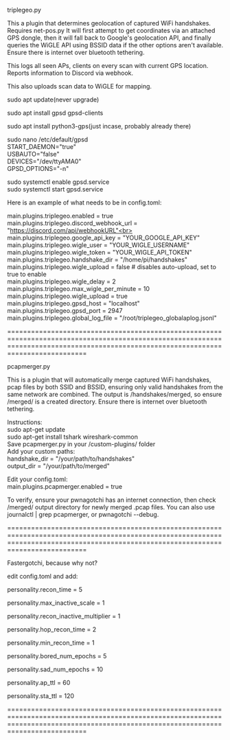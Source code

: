 

triplegeo.py 

This a plugin that determines geolocation of captured WiFi handshakes. Requires net-pos.py
It will first attempt to get coordinates via an attached GPS dongle, then it will fall back to Google's geolocation API, and finally queries the WiGLE API using BSSID data if the other options aren't available. Ensure there is internet over bluetooth tethering.

This logs all seen APs, clients on every scan with current GPS location. Reports information to Discord via webhook.

This also uploads scan data to WiGLE for mapping.

sudo apt update(never upgrade)

sudo apt install gpsd gpsd-clients

sudo apt install python3-gps(just incase, probably already there)

sudo nano /etc/default/gpsd<br>START_DAEMON="true"<br>USBAUTO="false"<br>DEVICES="/dev/ttyAMA0"<br>GPSD_OPTIONS="-n"<br>

sudo systemctl enable gpsd.service<br>
sudo systemctl start gpsd.service





Here is an example of what needs to be in config.toml:

main.plugins.triplegeo.enabled = true<br>
main.plugins.triplegeo.discord_webhook_url = "https://discord.com/api/webhookURL"<br>
main.plugins.triplegeo.google_api_key = "YOUR_GOOGLE_API_KEY"<br>
main.plugins.triplegeo.wigle_user = "YOUR_WIGLE_USERNAME"<br>
main.plugins.triplegeo.wigle_token = "YOUR_WIGLE_API_TOKEN"<br>
main.plugins.triplegeo.handshake_dir = "/home/pi/handshakes"<br>
main.plugins.triplegeo.wigle_upload = false  # disables auto-upload, set to true to enable<br>
main.plugins.triplegeo.wigle_delay = 2<br>
main.plugins.triplegeo.max_wigle_per_minute = 10<br>
main.plugins.triplegeo.wigle_upload = true<br>
main.plugins.triplegeo.gpsd_host = "localhost"<br>
main.plugins.triplegeo.gpsd_port = 2947<br>
main.plugins.triplegeo.global_log_file = "/root/triplegeo_globalaplog.jsonl"<br>

======================================================================================================================================================================================

pcapmerger.py

This is a plugin that will automatically merge captured WiFi handshakes, pcap files by both SSID and BSSID, ensuring only valid handshakes from the same network are combined. The output is /handshakes/merged, so ensure /merged/ is a created directory. Ensure there is internet over bluetooth tethering.

Instructions:<br>
sudo apt-get update<br>
sudo apt-get install tshark wireshark-common<br>
Save pcapmerger.py in your /custom-plugins/ folder<br>
Add your custom paths:<br>
handshake_dir = "/your/path/to/handshakes"<br>
output_dir = "/your/path/to/merged"<br>

Edit your config.toml:<br>
main.plugins.pcapmerger.enabled = true 

To verify, ensure your pwnagotchi has an internet connection, then check /merged/ output directory for newly merged .pcap files. You can also use journalctl | grep pcapmerger, or pwnagotchi --debug.


======================================================================================================================================================================================

Fastergotchi, because why not?

edit config.toml and add:

personality.recon_time = 5

personality.max_inactive_scale = 1

personality.recon_inactive_multiplier = 1

personality.hop_recon_time = 2

personality.min_recon_time = 1

personality.bored_num_epochs = 5

personality.sad_num_epochs =  10

personality.ap_ttl = 60 

personality.sta_ttl = 120

======================================================================================================================================================================================
